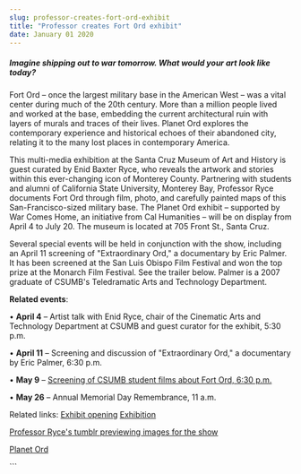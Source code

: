 ```yaml
---
slug: professor-creates-fort-ord-exhibit
title: "Professor creates Fort Ord exhibit"
date: January 01 2020
---
```


 
<h5>
  Imagine shipping out to war tomorrow. What would your art look like today?
</h5>
<p>
  Fort Ord – once the largest military base in the American West – was a vital
  center during much of the 20th century. More than a million people lived and
  worked at the base, embedding the current architectural ruin with layers of
  murals and traces of their lives. Planet Ord explores the contemporary
  experience and historical echoes of their abandoned city, relating it to the
  many lost places in contemporary America.
</p>
<p>
  This multi-media exhibition at the Santa Cruz Museum of Art and History is
  guest curated by Enid Baxter Ryce, who reveals the artwork and stories within
  this ever-changing icon of Monterey County. Partnering with students and
  alumni of California State University, Monterey Bay, Professor Ryce documents
  Fort Ord through film, photo, and carefully painted maps of this
  San-Francisco-sized military base. The Planet Ord exhibit – supported by War
  Comes Home, an initiative from Cal Humanities – will be on display from April
  4 to July 20. The museum is located at 705 Front St., Santa Cruz.
</p>
<p>
  Several special events will be held in conjunction with the show, including an
  April 11 screening of "Extraordinary Ord," a documentary by Eric Palmer. It
  has been screened at the San Luis Obispo Film Festival and won the top prize
  at the Monarch Film Festival. See the trailer below. Palmer is a 2007 graduate
  of CSUMB's Teledramatic Arts and Technology Department.
</p>
<p><strong>Related events</strong>:</p>
<p>
  • <strong>April 4</strong> – Artist talk with Enid Ryce, chair of the
  Cinematic Arts and Technology Department at CSUMB and guest curator for the
  exhibit, 5:30 p.m.
</p>
<p>
  • <strong>April 11</strong> – Screening and discussion of "Extraordinary Ord,"
  a documentary by Eric Palmer, 6:30 p.m.
</p>
<p>
  • <strong>May 9</strong> –
  <a
    href="https://news.csumb.edu/news/2014/apr/29/environmental-filmmaking-class-explores-fort-ord"
    >Screening of CSUMB student films about Fort Ord, 6:30 p.m.</a
  >
</p>
<p>• <strong>May 26</strong> – Annual Memorial Day Remembrance, 11 a.m.</p>
<p>
  Related links:
  <a href="https://www.santacruzmah.org/event/free-first-friday-15/"
    >Exhibit opening</a
  >
  <a href="https://www.santacruzmah.org/2014/planet-ord-april-4-june-22/"
    >Exhibition</a
  >
</p>
<p>
  <a href="https://enidbb.tumblr.com"
    >Professor Ryce's tumblr previewing images for the show</a
  >
</p>
<p><a href="https://planetord.com">Planet Ord</a></p>
```
